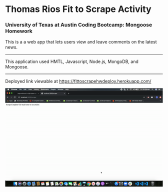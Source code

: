 # Thomas Rios Fit to Scrape Activity

### University of Texas at Austin Coding Bootcamp: Mongoose Homework


This is a a web app that lets users view and leave comments on the latest news.

---

This application used HMTL, Javascript, Node.js, MongoDB, and Mongoose.

---

Deployed link viewable at https://fittoscrapehwdeploy.herokuapp.com/

![Working display](working.gif)

